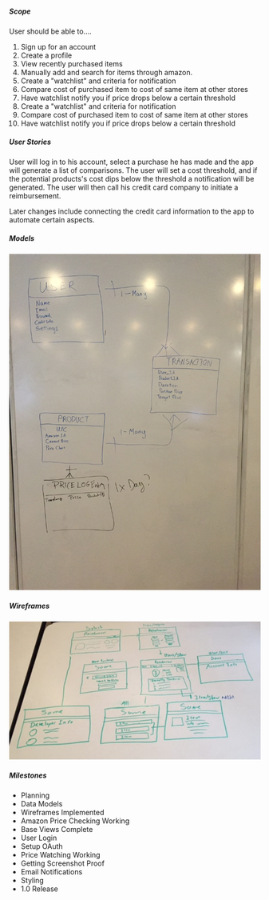 ##### Scope

User should be able to....

1. Sign up for an account
2. Create a profile
4. View recently purchased items
5. Manually add and search for items through amazon.
7. Create a "watchlist" and criteria for notification
4. Compare cost of purchased item to cost of same item at other stores
8. Have watchlist notify you if price drops below a certain threshold
7. Create a "watchlist" and criteria for notification
4. Compare cost of purchased item to cost of same item at other stores
8. Have watchlist notify you if price drops below a certain threshold


##### User Stories
User will log in to his account, select a purchase he has made and the app will generate a list of comparisons.
The user will set a cost threshold, and if the potential products's cost dips below the threshold a notification will be generated.
The user will then call his credit card company to initiate a reimbursement.

Later changes include connecting the credit card information to the app to automate  certain aspects.

##### Models
![](model.jpg)

##### Wireframes
![](wireframe.jpg)
##### Milestones
- Planning
- Data Models
- Wireframes Implemented
- Amazon Price Checking Working
- Base Views Complete
- User Login
- Setup OAuth
- Price Watching Working
- Getting Screenshot Proof
- Email Notifications
- Styling
- 1.0 Release
